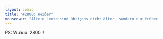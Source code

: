 ```yaml
---
layout: comic
title: "#2800: Weißer"
mouseover: "Ältere Leute sind übrigens nicht älter, sondern nur früher geboren."
---
```


PS: Wuhuu. 2800!!!
